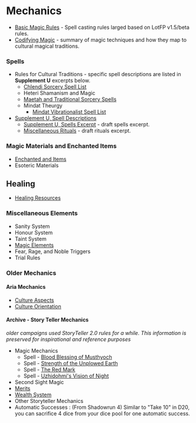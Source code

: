 # Mechanics
* [Basic Magic Rules](basic_magic_rules.md) - Spell casting rules larged based on LotFP v1.5/beta rules.
* [Codifying Magic](codifying_magic.md) - summary of magic techniques and how they map to cultural magical traditions.

### Spells
* Rules for Cultural Traditions - specific spell descriptions are listed in **Supplement U** excerpts below.
  * [Chlendi Sorcery Spell List](chlendi_sorcery_spell_list.md)
  * Heteri Shamanism and Magic
  * [Maetah and Traditional Sorcery Spells](maetah_magic_spell_list.md)
  * Mindat Theurgy
    * [Mindat Vibrationalist Spell List](mindat_vibrationalist.md)
* [Supplement U, Spell Descriptions](spell_descriptions.md)
  * [Supplement U, Spells Excerpt](spells.md) - draft spells excerpt.
  * [Miscellaneous Rituals](rituals.md) - draft rituals excerpt.



### Magic Materials and Enchanted Items
* [Enchanted and Items](enchanted_items.md)
* Esoteric Materials

## Healing
* [Healing Resources](../11_campaigns/jungle_hexcrawl/resources_healing.md)

### Miscellaneous Elements
* Sanity System
* Honour System
* Taint System
* [Magic Elements](magic_elements.md)
* Fear, Rage, and Noble Triggers
* Trial Rules

### Older Mechanics

#### Aria Mechanics
* [Culture Aspects](culture_aspects.md)
* [Culture Orientation](culture_orientatin.md)

#### Archive - Story Teller Mechanics
_older campaigns used StoryTeller 2.0 rules for a while.  This information is preserved for inspirational and reference purposes_
* Magic Mechanics
  * Spell - [Blood Blessing of Musthyoch](blood_blessing_of_musthyoch.md)
  * Spell - [Strength of the Unplowed Earth](strength_of_the_unplowed_earth.md)
  * Spell - [The Red Mark](the_red_mark.md)
  * Spell - [Uzhidohmi's Vision of Night](uzhidohmis_vision_of_night.md)
* Second Sight Magic
* [Merits](merits.md)
* [Wealth System](archival_wealth_system.md)
* Other Storyteller Mechanics
* Automatic Successes : (From Shadowrun 4) Similar to "Take 10" in D20, you can sacrifice 4 dice from your dice pool for one automatic success.